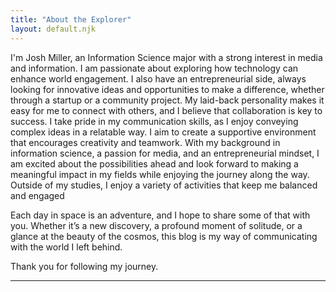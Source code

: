 ```yaml
---
title: "About the Explorer"
layout: default.njk
---
```


I'm Josh Miller, an Information Science major with a strong interest in media and information. I am passionate about exploring how technology can enhance world engagement. I also have an entrepreneurial side, always looking for innovative ideas and opportunities to make a difference, whether through a startup or a community project. My laid-back personality makes it easy for me to connect with others, and I believe that collaboration is key to success. I take pride in my communication skills, as I enjoy conveying complex ideas in a relatable way. I aim to create a supportive environment that encourages creativity and teamwork. With my background in information science, a passion for media, and an entrepreneurial mindset, I am excited about the possibilities ahead and look forward to making a meaningful impact in my fields while enjoying the journey along the way. Outside of my studies, I enjoy a variety of activities that keep me balanced and engaged

Each day in space is an adventure, and I hope to share some of that with you. Whether it’s a new discovery, a profound moment of solitude, or a glance at the beauty of the cosmos, this blog is my way of communicating with the world I left behind.

Thank you for following my journey.

---
